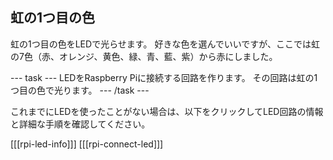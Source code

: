 ## 虹の1つ目の色

虹の1つ目の色をLEDで光らせます。 好きな色を選んでいいですが、ここでは虹の7色（赤、オレンジ、黄色、緑、青、藍、紫）から赤にしました。

\--- task \--- LEDをRaspberry Piに接続する回路を作ります。 その回路は虹の1つ目の色で光ります。 \--- /task \---

これまでにLEDを使ったことがない場合は、以下をクリックしてLED回路の情報と詳細な手順を確認してください。

\[[[rpi-led-info]]\] \[[[rpi-connect-led\]]]